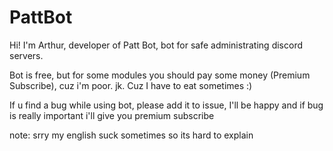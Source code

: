 # PattBot
Hi! I'm Arthur, developer of Patt Bot, bot for safe administrating discord servers.

Bot is free, but for some modules you should pay some money (Premium Subscribe), cuz i'm poor. jk. Cuz I have to eat sometimes :)


If u find a bug while using bot, please add it to issue, I'll be happy and if bug is really important i'll give you premium subscribe

note: srry my english suck sometimes so its hard to explain

